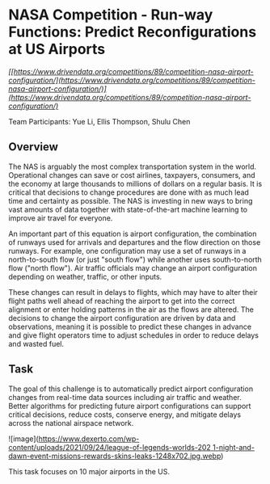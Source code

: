 # NASA Competition - Run-way Functions: Predict Reconfigurations at US Airports
*[[https://www.drivendata.org/competitions/89/competition-nasa-airport-configuration/](https://www.drivendata.org/competitions/89/competition-nasa-airport-configuration/)](https://www.drivendata.org/competitions/89/competition-nasa-airport-configuration/)*

Team Participants: Yue Li, Ellis Thompson, Shulu Chen

## Overview
The NAS is arguably the most complex transportation system in the world. Operational changes can save or cost airlines, taxpayers, consumers, and the economy at large thousands to millions of dollars on a regular basis. It is critical that decisions to change procedures are done with as much lead time and certainty as possible. The NAS is investing in new ways to bring vast amounts of data together with state-of-the-art machine learning to improve air travel for everyone.

An important part of this equation is airport configuration, the combination of runways used for arrivals and departures and the flow direction on those runways. For example, one configuration may use a set of runways in a north-to-south flow (or just "south flow") while another uses south-to-north flow ("north flow"). Air traffic officials may change an airport configuration depending on weather, traffic, or other inputs.

These changes can result in delays to flights, which may have to alter their flight paths well ahead of reaching the airport to get into the correct alignment or enter holding patterns in the air as the flows are altered. The decisions to change the airport configuration are driven by data and observations, meaning it is possible to predict these changes in advance and give flight operators time to adjust schedules in order to reduce delays and wasted fuel.

## Task
The goal of this challenge is to automatically predict airport configuration changes from real-time data sources including air traffic and weather. Better algorithms for predicting future airport configurations can support critical decisions, reduce costs, conserve energy, and mitigate delays across the national airspace network.

![image]([https://www.dexerto.com/wp-content/uploads/2021/09/24/league-of-legends-worlds-202
1-night-and-dawn-event-missions-rewards-skins-leaks-1248x702.jpg.webp](https://drivendata-public-assets.s3.amazonaws.com/airportconfig-airport-map.svg))

This task focuses on 10 major airports in the US.
